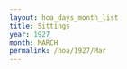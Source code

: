 ```yaml
---
layout: hoa_days_month_list
title: Sittings
year: 1927
month: MARCH
permalink: /hoa/1927/Mar
---
```


